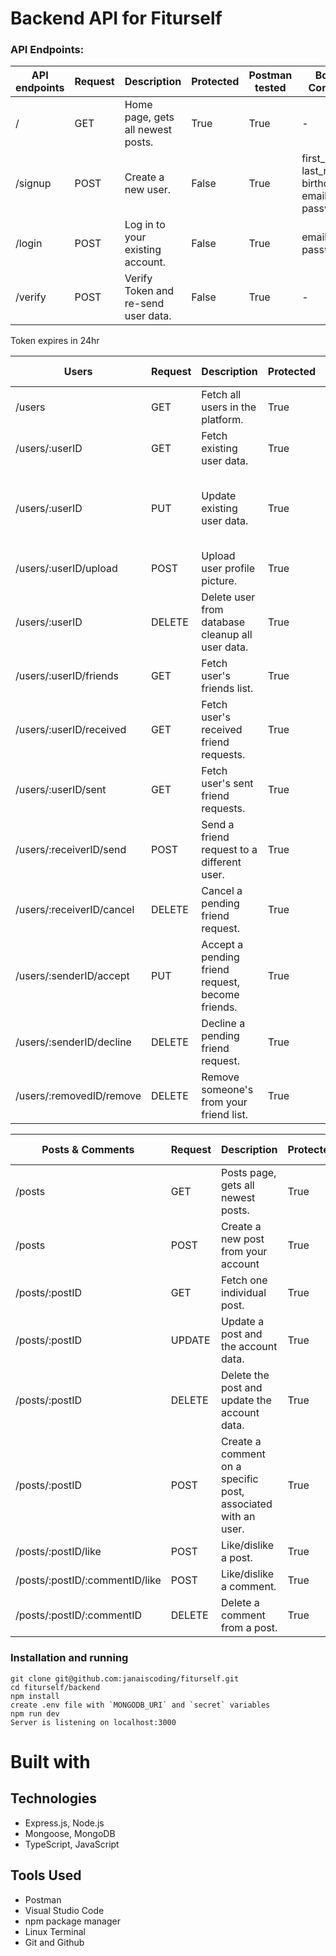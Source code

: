 # Backend API for Fiturself

### API Endpoints:

| API endpoints | Request | Description                         | Protected | Postman tested | Body Content                                     |
| ------------- | ------- | ----------------------------------- | --------- | -------------- | ------------------------------------------------ |
| /             | GET     | Home page, gets all newest posts.   | True      | True           | -                                                |
| /signup       | POST    | Create a new user.                  | False     | True           | first_name, last_name, birthday, email, password |
| /login        | POST    | Log in to your existing account.    | False     | True           | email, password                                  |
| /verify       | POST    | Verify Token and re-send user data. | False     | True           | -                                                |

Token expires in 24hr

| Users                     | Request | Description                                      | Protected | Postman tested    | Body Content                                                            |
| ------------------------- | ------- | ------------------------------------------------ | --------- | ----------------- | ----------------------------------------------------------------------- |
| /users                    | GET     | Fetch all users in the platform.                 | True      | True              | -                                                                       |
| /users/:userID            | GET     | Fetch existing user data.                        | True      | True              | -                                                                       |
| /users/:userID            | PUT     | Update existing user data.                       | True      | True              | ubirthday, ufirst_name, ulast_name, ubio, ucurrent_weight, ugoal_weight |
| /users/:userID/upload     | POST    | Upload user profile picture.                     | True      | False(used views) | -                                                                       |
| /users/:userID            | DELETE  | Delete user from database cleanup all user data. | True      | True              | -                                                                       |
| /users/:userID/friends    | GET     | Fetch user's friends list.                       | True      | True              | -                                                                       |
| /users/:userID/received   | GET     | Fetch user's received friend requests.           | True      | True              | -                                                                       |
| /users/:userID/sent       | GET     | Fetch user's sent friend requests.               | True      | True              | senderID                                                                |
| /users/:receiverID/send   | POST    | Send a friend request to a different user.       | True      | True              | senderID                                                                |
| /users/:receiverID/cancel | DELETE  | Cancel a pending friend request.                 | True      | True              | senderID                                                                |
| /users/:senderID/accept   | PUT     | Accept a pending friend request, become friends. | True      | True              | receiverID                                                              |
| /users/:senderID/decline  | DELETE  | Decline a pending friend request.                | True      | True              | receiverID                                                              |
| /users/:removedID/remove  | DELETE  | Remove someone's from your friend list.          | True      | True              | removerID                                                               |

| Posts & Comments               | Request | Description                                                   | Protected | Postman Tested | Body Content  |
| ------------------------------ | ------- | ------------------------------------------------------------- | --------- | -------------- | ------------- |
| /posts                         | GET     | Posts page, gets all newest posts.                            | True      | True           | -             |
| /posts                         | POST    | Create a new post from your account                           | True      | True           | userID, text  |
| /posts/:postID                 | GET     | Fetch one individual post.                                    | True      | True           | -             |
| /posts/:postID                 | UPDATE  | Update a post and the account data.                           | True      | True           | userID, uText |
| /posts/:postID                 | DELETE  | Delete the post and update the account data.                  | True      | True           | userID        |
| /posts/:postID                 | POST    | Create a comment on a specific post, associated with an user. | True      | True           | userID, text  |
| /posts/:postID/like            | POST    | Like/dislike a post.                                          | True      | True           | userID        |
| /posts/:postID/:commentID/like | POST    | Like/dislike a comment.                                       | True      | True           | userID        |
| /posts/:postID/:commentID      | DELETE  | Delete a comment from a post.                                 | True      | True           | userID        |

### Installation and running

```
git clone git@github.com:janaiscoding/fiturself.git
cd fiturself/backend
npm install
create .env file with `MONGODB_URI` and `secret` variables
npm run dev
Server is listening on localhost:3000
```

# Built with

## Technologies

- Express.js, Node.js
- Mongoose, MongoDB
- TypeScript, JavaScript

## Tools Used

- Postman
- Visual Studio Code
- npm package manager
- Linux Terminal
- Git and Github
